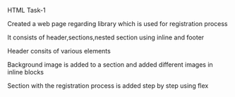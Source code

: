 HTML Task-1

Created a web page regarding library which is used for registration process

It consists of header,sections,nested section using inline and footer

Header consits of various elements

Background image is added to a section and added different images in inline blocks

Section with the registration process is added step by step using flex


